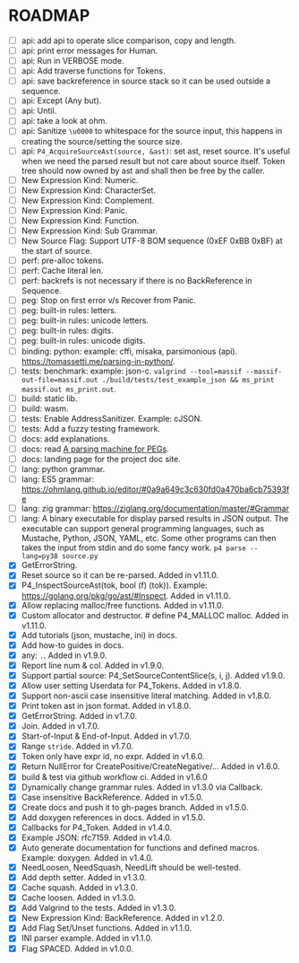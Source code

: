 # ROADMAP

- [ ] api: add api to operate slice comparison, copy and length.
- [ ] api: print error messages for Human.
- [ ] api: Run in VERBOSE mode.
- [ ] api: Add traverse functions for Tokens.
- [ ] api: save backreference in source stack so it can be used outside a sequence.
- [ ] api: Except (Any but).
- [ ] api: Until.
- [ ] api: take a look at ohm.
- [ ] api: Sanitize `\u0000` to whitespace for the source input, this happens in creating the source/setting the source size.
- [ ] api: `P4_AcquireSourceAst(source, &ast)`: set ast, reset source. It's useful when we need the parsed result but not care about source itself. Token tree should now owned by ast and shall then be free by the caller.
- [ ] New Expression Kind: Numeric.
- [ ] New Expression Kind: CharacterSet.
- [ ] New Expression Kind: Complement.
- [ ] New Expression Kind: Panic.
- [ ] New Expression Kind: Function.
- [ ] New Expression Kind: Sub Grammar.
- [ ] New Source Flag: Support UTF-8 BOM sequence (0xEF 0xBB 0xBF) at the start of source.
- [ ] perf: pre-alloc tokens.
- [ ] perf: Cache literal len.
- [ ] perf: backrefs is not necessary if there is no BackReference in Sequence.
- [ ] peg: Stop on first error v/s Recover from Panic.
- [ ] peg: built-in rules: letters.
- [ ] peg: built-in rules: unicode letters.
- [ ] peg: built-in rules: digits.
- [ ] peg: built-in rules: unicode digits.
- [ ] binding: python: example: cffi, misaka, parsimonious (api). <https://tomassetti.me/parsing-in-python/>.
- [ ] tests: benchmark: example: json-c. `valgrind --tool=massif --massif-out-file=massif.out ./build/tests/test_example_json && ms_print massif.out ms_print.out`.
- [ ] build: static lib.
- [ ] build: wasm.
- [ ] tests: Enable AddressSanitizer. Example: cJSON.
- [ ] tests: Add a fuzzy testing framework.
- [ ] docs: add explanations.
- [ ] docs: read [A parsing machine for PEGs](http://www.inf.puc-rio.br/~roberto/docs/ry08-4.pdf).
- [ ] docs: landing page for the project doc site.
- [ ] lang: python grammar.
- [ ] lang: ES5 grammar: https://ohmlang.github.io/editor/#0a9a649c3c630fd0a470ba6cb75393fe
- [ ] lang: zig grammar: https://ziglang.org/documentation/master/#Grammar
- [ ] lang: A binary executable for display parsed results in JSON output. The executable can support general programming languages, such as Mustache, Python, JSON, YAML, etc. Some other programs can then takes the input from stdin and do some fancy work. `p4 parse --lang=py38 source.py`
- [x] GetErrorString.
- [x] Reset source so it can be re-parsed. Added in v1.11.0.
- [x] P4_InspectSourceAst(tok, bool (f) (tok)). Example: https://golang.org/pkg/go/ast/#Inspect. Added in v1.11.0.
- [x] Allow replacing malloc/free functions. Added in v1.11.0.
- [x] Custom allocator and destructor. # define P4_MALLOC malloc. Added in v1.11.0.
- [x] Add tutorials (json, mustache, ini) in docs.
- [x] Add how-to guides in docs.
- [x] any: `.`. Added in v1.9.0.
- [x] Report line num & col. Added in v1.9.0.
- [x] Support partial source: P4_SetSourceContentSlice(s, i, j). Added v1.9.0.
- [x] Allow user setting Userdata for P4_Tokens. Added in v1.8.0.
- [x] Support non-ascii case insensitive literal matching. Added in v1.8.0.
- [x] Print token ast in json format. Added in v1.8.0.
- [x] GetErrorString. Added in v1.7.0.
- [x] Join. Added in v1.7.0.
- [x] Start-of-Input & End-of-Input. Added in v1.7.0.
- [x] Range `stride`. Added in v1.7.0.
- [x] Token only have expr id, no expr. Added in v1.6.0.
- [x] Return NullError for CreatePositive/CreateNegative/... Added in v1.6.0.
- [x] build & test via github workflow ci. Added in v1.6.0
- [x] Dynamically change grammar rules. Added in v1.3.0 via Callback.
- [x] Case insensitive BackReference. Added in v1.5.0.
- [x] Create docs and push it to gh-pages branch. Added in v1.5.0.
- [x] Add doxygen references in docs. Added in v1.5.0.
- [x] Callbacks for P4_Token. Added in v1.4.0.
- [x] Example JSON: rfc7159. Added in v1.4.0.
- [x] Auto generate documentation for functions and defined macros. Example: doxygen. Added in v1.4.0.
- [x] NeedLoosen, NeedSquash, NeedLift should be well-tested.
- [x] Add depth setter. Added in v1.3.0.
- [x] Cache squash. Added in v1.3.0.
- [x] Cache loosen. Added in v1.3.0.
- [x] Add Valgrind to the tests. Added in v1.3.0.
- [x] New Expression Kind: BackReference. Added in v1.2.0.
- [x] Add Flag Set/Unset functions. Added in v1.1.0.
- [x] INI parser example. Added in v1.1.0.
- [x] Flag SPACED. Added in v1.0.0.
